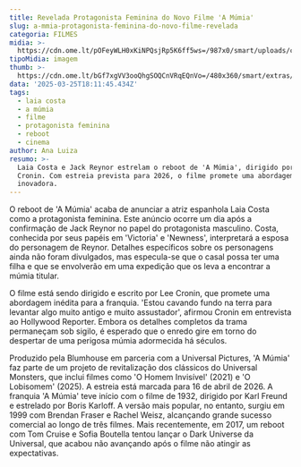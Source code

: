 ```yaml
---
title: Revelada Protagonista Feminina do Novo Filme 'A Múmia'
slug: a-mmia-protagonista-feminina-do-novo-filme-revelada
categoria: FILMES
midia: >-
  https://cdn.ome.lt/pOFeyWLH0xKiNPQsjRp5K6ff5ws=/987x0/smart/uploads/conteudo/fotos/OMELETE_CAPA_-_2025-03-25T123901.999.png
tipoMidia: imagem
thumb: >-
  https://cdn.ome.lt/bGf7xgVV3ooQhgSOQCnVRqEQnVo=/480x360/smart/extras/conteudos/omelete_THUMB_-_2025-03-25T123728.098.png
data: '2025-03-25T18:11:45.434Z'
tags:
  - laia costa
  - a múmia
  - filme
  - protagonista feminina
  - reboot
  - cinema
author: Ana Luiza
resumo: >-
  Laia Costa e Jack Reynor estrelam o reboot de 'A Múmia', dirigido por Lee
  Cronin. Com estreia prevista para 2026, o filme promete uma abordagem
  inovadora.
---
```


O reboot de 'A Múmia' acaba de anunciar a atriz espanhola Laia Costa como a protagonista feminina. Este anúncio ocorre um dia após a confirmação de Jack Reynor no papel do protagonista masculino. Costa, conhecida por seus papéis em 'Victoria' e 'Newness', interpretará a esposa do personagem de Reynor. Detalhes específicos sobre os personagens ainda não foram divulgados, mas especula-se que o casal possa ter uma filha e que se envolverão em uma expedição que os leva a encontrar a múmia titular.

O filme está sendo dirigido e escrito por Lee Cronin, que promete uma abordagem inédita para a franquia. 'Estou cavando fundo na terra para levantar algo muito antigo e muito assustador', afirmou Cronin em entrevista ao Hollywood Reporter. Embora os detalhes completos da trama permaneçam sob sigilo, é esperado que o enredo gire em torno do despertar de uma perigosa múmia adormecida há séculos.

Produzido pela Blumhouse em parceria com a Universal Pictures, 'A Múmia' faz parte de um projeto de revitalização dos clássicos do Universal Monsters, que inclui filmes como 'O Homem Invisível' (2021) e 'O Lobisomem' (2025). A estreia está marcada para 16 de abril de 2026. A franquia 'A Múmia' teve início com o filme de 1932, dirigido por Karl Freund e estrelado por Boris Karloff. A versão mais popular, no entanto, surgiu em 1999 com Brendan Fraser e Rachel Weisz, alcançando grande sucesso comercial ao longo de três filmes. Mais recentemente, em 2017, um reboot com Tom Cruise e Sofia Boutella tentou lançar o Dark Universe da Universal, que acabou não avançando após o filme não atingir as expectativas.
